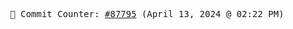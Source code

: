 <p align="center">
    <samp>
        📮 Commit Counter: <a href="https://github.com/Javascript-void0/Javascript-void0/commits/main">#87795</a> (April 13, 2024 @ 02:22 PM)
    </samp>
</p>